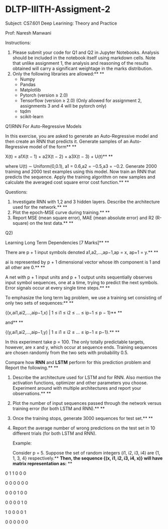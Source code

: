 # DLTP-IIITH-Assigment-2

Subject: CS7.601 Deep Learining: Theory and Practice

Prof: Naresh Manwani

Instructions:

1. Please submit your code for Q1 and Q2 in Jupyter Notebooks. Analysis should be included in the notebook itself using markdown cells. Note that unlike assignment 1, the analysis and reasoning of the results obtained will carry a significant weightage in the marks distribution.
2. Only the following libraries are allowed:** **
   * Numpy
   * Pandas
   * Matplotlib
   * Pytorch (version ≥ 2.0)
   * Tensorflow (version ≥ 2.0) (Only allowed for assignment 2, assignments 3 and 4 will be pytorch only)
   * tqdm
   * scikit-learn

Q1)RNN For Auto-Regressive Models

In this exercise, you are asked to generate an Auto-Regressive model and then create an RNN that predicts it. Generate samples of an Auto-Regressive model of the form** **

X(t) = a1X(t − 1) + a2X(t − 2) + a3X(t − 3) + U(t)** **

where U(t) ∼ Uniform(0,0.1), a1 = 0.6,a2 = −0.5,a3 = −0.2. Generate 2000 training and 2000 test examples using this model. Now train an RNN that predicts the sequence. Apply the training algorithm on new samples and calculate the averaged cost square error cost function.** **

Questions:

1. Investigate RNN with 1,2 and 3 hidden layers. Describe the architecture used for the network.** **
2. Plot the epoch-MSE curve during training.** **
3. Report MSE (mean square error), MAE (mean absolute error) and R2 (R-square) on the test data.** **

Q2)

Learning Long Term Dependencies [7 Marks]** **

There are p + 1 input symbols denoted a1,a2,...,ap−1,ap = x, ap+1 = y.** **

ai is represented by p + 1 dimensional vector whose ith component is 1 and all other are 0.** **

A net with p + 1 input units and p + 1 output units sequentially observes input symbol sequences, one at a time, trying to predict the next symbols. Error signals occur at every single time steps.** **

To emphasize the long term lag problem, we use a training set consisting of only two sets of sequences:** **

{(x,ai1,ai2,...,aip−1,x) | 1 ≤ i1 ≤ i2 ≤ ... ≤ ip−1 ≤ p − 1}** **

and** **

{(y,ai1,ai2,...,aip−1,y) | 1 ≤ i1 ≤ i2 ≤ ... ≤ ip−1 ≤ p−1}.** **

In this experiment take p = 100. The only totally predictable targets, however, are x and y, which occur at sequence ends. Training sequences are chosen randomly from the two sets with probability 0.5.

Compare how **RNN** and **LSTM** perform for this prediction problem and Report the following.** **

1. Describe the architecture used for LSTM and for RNN. Also mention the activation functions, optimizer and other parameters you choose. Experiment around with multiple architectures and report your observations.** **
2. Plot the number of input sequences passed through the network versus training error (for both LSTM and RNN).** **
3. Once the training stops, generate 3000 sequences for test set.** **
4. Report the average number of wrong predictions on the test set in 10 different trials (for both LSTM and RNN).

   Example:

   Consider p = 5. Suppose the set of random integers (i1, i2, i3, i4) are {1, 1, 3, 4} respectively.**  **Then, the sequence {(x, i1, i2, i3, i4, x)} will have matrix representation as:** **

0 1 1 0 0 0

0 0 0 0 0 0

0 0 0 1 0 0

0 0 0 0 1 0

1 0 0 0 0 1

0 0 0 0 0 0
